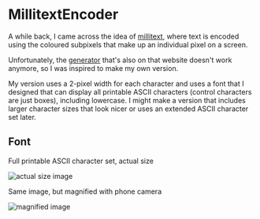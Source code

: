 # MillitextEncoder

A while back, I came across the idea of [millitext](http://www.msarnoff.org/millitext/), where text is encoded using the coloured subpixels that make up an individual pixel on a screen.

Unfortunately, the [generator](http://www.msarnoff.org/millitextgen/) that's also on that website doesn't work anymore, so I was inspired to make my own version.

My version uses a 2-pixel width for each character and uses a font that I designed that can display all printable ASCII characters (control characters are just boxes), including lowercase. I might make a version that includes larger character sizes that look nicer or uses an extended ASCII character set later.

## Font

Full printable ASCII character set, actual size

![actual size image](https://i.imgur.com/aeifAq4.png)

Same image, but magnified with phone camera

![magnified image](https://i.imgur.com/okZBPOf.jpg)
